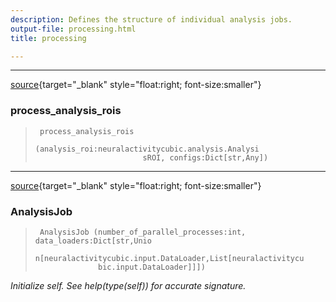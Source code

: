 ```yaml
---
description: Defines the structure of individual analysis jobs.
output-file: processing.html
title: processing

---
```



<!-- WARNING: THIS FILE WAS AUTOGENERATED! DO NOT EDIT! -->

---

[source](https://github.com/ddoll/NeuralActivityCubic/blob/main/neuralactivitycubic/processing.py#L29){target="_blank" style="float:right; font-size:smaller"}

### process_analysis_rois

>      process_analysis_rois
>                             (analysis_roi:neuralactivitycubic.analysis.Analysi
>                             sROI, configs:Dict[str,Any])


---

[source](https://github.com/ddoll/NeuralActivityCubic/blob/main/neuralactivitycubic/processing.py#L40){target="_blank" style="float:right; font-size:smaller"}

### AnalysisJob

>      AnalysisJob (number_of_parallel_processes:int, data_loaders:Dict[str,Unio
>                   n[neuralactivitycubic.input.DataLoader,List[neuralactivitycu
>                   bic.input.DataLoader]]])

*Initialize self.  See help(type(self)) for accurate signature.*


